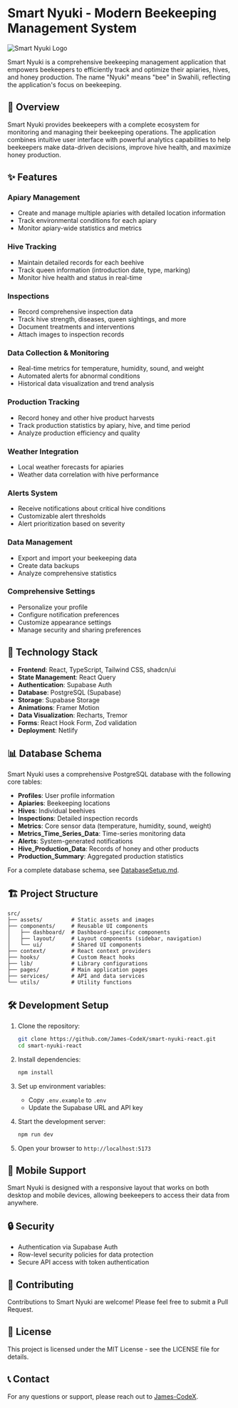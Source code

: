 # Smart Nyuki - Modern Beekeeping Management System

![Smart Nyuki Logo](src\assets\images\logo.png)

Smart Nyuki is a comprehensive beekeeping management application that empowers beekeepers to efficiently track and optimize their apiaries, hives, and honey production. The name "Nyuki" means "bee" in Swahili, reflecting the application's focus on beekeeping.

## 🐝 Overview

Smart Nyuki provides beekeepers with a complete ecosystem for monitoring and managing their beekeeping operations. The application combines intuitive user interface with powerful analytics capabilities to help beekeepers make data-driven decisions, improve hive health, and maximize honey production.

## ✨ Features

### Apiary Management
- Create and manage multiple apiaries with detailed location information
- Track environmental conditions for each apiary
- Monitor apiary-wide statistics and metrics

### Hive Tracking
- Maintain detailed records for each beehive
- Track queen information (introduction date, type, marking)
- Monitor hive health and status in real-time

### Inspections
- Record comprehensive inspection data
- Track hive strength, diseases, queen sightings, and more
- Document treatments and interventions
- Attach images to inspection records

### Data Collection & Monitoring
- Real-time metrics for temperature, humidity, sound, and weight
- Automated alerts for abnormal conditions
- Historical data visualization and trend analysis

### Production Tracking
- Record honey and other hive product harvests
- Track production statistics by apiary, hive, and time period
- Analyze production efficiency and quality

### Weather Integration
- Local weather forecasts for apiaries
- Weather data correlation with hive performance

### Alerts System
- Receive notifications about critical hive conditions
- Customizable alert thresholds
- Alert prioritization based on severity

### Data Management
- Export and import your beekeeping data
- Create data backups
- Analyze comprehensive statistics

### Comprehensive Settings
- Personalize your profile
- Configure notification preferences
- Customize appearance settings
- Manage security and sharing preferences

## 🚀 Technology Stack

- **Frontend**: React, TypeScript, Tailwind CSS, shadcn/ui
- **State Management**: React Query
- **Authentication**: Supabase Auth
- **Database**: PostgreSQL (Supabase)
- **Storage**: Supabase Storage
- **Animations**: Framer Motion
- **Data Visualization**: Recharts, Tremor
- **Forms**: React Hook Form, Zod validation
- **Deployment**: Netlify

## 📊 Database Schema

Smart Nyuki uses a comprehensive PostgreSQL database with the following core tables:

- **Profiles**: User profile information
- **Apiaries**: Beekeeping locations
- **Hives**: Individual beehives
- **Inspections**: Detailed inspection records
- **Metrics**: Core sensor data (temperature, humidity, sound, weight)
- **Metrics_Time_Series_Data**: Time-series monitoring data
- **Alerts**: System-generated notifications
- **Hive_Production_Data**: Records of honey and other products
- **Production_Summary**: Aggregated production statistics

For a complete database schema, see [DatabaseSetup.md](DatabaseSetup.md).

## 🏗️ Project Structure

```
src/
├── assets/         # Static assets and images
├── components/     # Reusable UI components
│   ├── dashboard/  # Dashboard-specific components
│   ├── layout/     # Layout components (sidebar, navigation)
│   └── ui/         # Shared UI components
├── context/        # React context providers
├── hooks/          # Custom React hooks
├── lib/            # Library configurations
├── pages/          # Main application pages
├── services/       # API and data services
└── utils/          # Utility functions
```

## 🛠️ Development Setup

1. Clone the repository:
   ```bash
   git clone https://github.com/James-CodeX/smart-nyuki-react.git
   cd smart-nyuki-react
   ```

2. Install dependencies:
   ```bash
   npm install
   ```

3. Set up environment variables:
   - Copy `.env.example` to `.env`
   - Update the Supabase URL and API key

4. Start the development server:
   ```bash
   npm run dev
   ```

5. Open your browser to `http://localhost:5173`

## 📱 Mobile Support

Smart Nyuki is designed with a responsive layout that works on both desktop and mobile devices, allowing beekeepers to access their data from anywhere.

## 🔒 Security

- Authentication via Supabase Auth
- Row-level security policies for data protection
- Secure API access with token authentication

## 🤝 Contributing

Contributions to Smart Nyuki are welcome! Please feel free to submit a Pull Request.

## 📄 License

This project is licensed under the MIT License - see the LICENSE file for details.

## 📞 Contact

For any questions or support, please reach out to [James-CodeX](mailto:james.nyakairu@students.jkuat.ac.ke).
